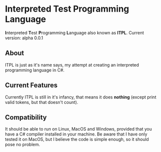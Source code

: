 # Interpreted Test Programming Language
**I**nterpreted **T**est **P**rogramming **L**anguage also known as **ITPL**.
Current version: alpha 0.0.1

## About
ITPL is just as it's name says, my attempt at creating an interpreted programming language in C#.

## Current Features
Currently ITPL is still in it's infancy, that means it does **nothing** (except print valid tokens, but 
that doesn't count).

## Compatibility
It should be able to run on Linux, MacOS and Windows, provided that you have a C# compiler installed in 
your machine.
Be aware that I have only tested it on MacOS, but I believe the code is simple enough, so it should 
pose no problem.